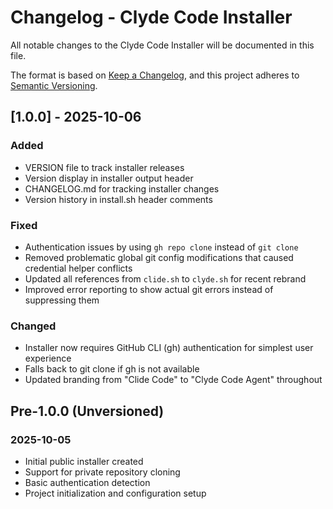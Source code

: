 # Changelog - Clyde Code Installer

All notable changes to the Clyde Code Installer will be documented in this file.

The format is based on [Keep a Changelog](https://keepachangelog.com/en/1.0.0/),
and this project adheres to [Semantic Versioning](https://semver.org/spec/v2.0.0.html).

## [1.0.0] - 2025-10-06

### Added
- VERSION file to track installer releases
- Version display in installer output header
- CHANGELOG.md for tracking installer changes
- Version history in install.sh header comments

### Fixed
- Authentication issues by using `gh repo clone` instead of `git clone`
- Removed problematic global git config modifications that caused credential helper conflicts
- Updated all references from `clide.sh` to `clyde.sh` for recent rebrand
- Improved error reporting to show actual git errors instead of suppressing them

### Changed
- Installer now requires GitHub CLI (gh) authentication for simplest user experience
- Falls back to git clone if gh is not available
- Updated branding from "Clide Code" to "Clyde Code Agent" throughout

## Pre-1.0.0 (Unversioned)

### 2025-10-05
- Initial public installer created
- Support for private repository cloning
- Basic authentication detection
- Project initialization and configuration setup
